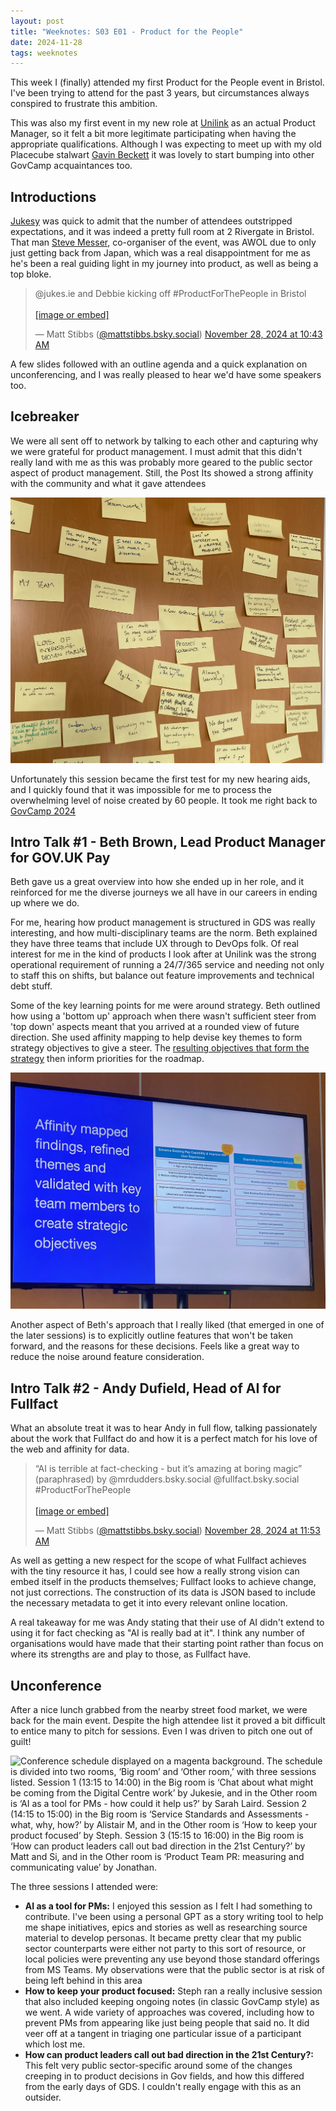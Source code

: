 ```yaml
---
layout: post
title: "Weeknotes: S03 E01 - Product for the People"
date: 2024-11-28
tags: weeknotes
---
```


This week I (finally) attended my first Product for the People event in Bristol. I've been trying to attend for the past 3 years, but circumstances always conspired to frustrate this ambition.

This was also my first event in my new role at [Unilink](https://www.unilink.com) as an actual Product Manager, so it felt a bit more legitimate participating when having the appropriate qualifications. Although I was expecting to meet up with my old Placecube stalwart [Gavin Beckett](https://bsky.app/profile/gavinbeckett.bsky.social) it was lovely to start bumping into other GovCamp acquaintances too.

## Introductions
[Jukesy](https://bsky.app/profile/jukes.ie) was quick to admit that the number of attendees outstripped expectations, and it was indeed a pretty full room at 2 Rivergate in Bristol. That man [Steve Messer](https://bsky.app/profile/visitmy.website), co-organiser of the event, was AWOL due to only just getting back from Japan, which was a real disappointment for me as he's been a real guiding light in my journey into product, as well as being a top bloke.

<blockquote class="bluesky-embed" data-bluesky-uri="at://did:plc:ioitufietkga5hgtztdk5rc3/app.bsky.feed.post/3lbyv2potic2l" data-bluesky-cid="bafyreibuyfjw54cga7pfeb7magbc36vzidcyvfsbdjvjhvruxc6rdsuwsa"><p lang="en">@jukes.ie and Debbie kicking off #ProductForThePeople in Bristol<br><br><a href="https://bsky.app/profile/did:plc:ioitufietkga5hgtztdk5rc3/post/3lbyv2potic2l?ref_src=embed">[image or embed]</a></p>&mdash; Matt Stibbs (<a href="https://bsky.app/profile/did:plc:ioitufietkga5hgtztdk5rc3?ref_src=embed">@mattstibbs.bsky.social</a>) <a href="https://bsky.app/profile/did:plc:ioitufietkga5hgtztdk5rc3/post/3lbyv2potic2l?ref_src=embed">November 28, 2024 at 10:43 AM</a></blockquote><script async src="https://embed.bsky.app/static/embed.js" charset="utf-8"></script>

A few slides followed with an outline agenda and a quick explanation on unconferencing, and I was really pleased to hear we'd have some speakers too.

## Icebreaker
We were all sent off to network by talking to each other and capturing why we were grateful for product management. I must admit that this didn't really land with me as this was probably more geared to the public sector aspect of product management. Still, the Post Its showed a strong affinity with the community and what it gave attendees

![A large number of yellow post its on a wooden background](/img/product_for_the_people_post-its.jpeg)

Unfortunately this session became the first test for my new hearing aids, and I quickly found that it was impossible for me to process the overwhelming level of noise created by 60 people. It took me right back to [GovCamp 2024](https://www.ox1digital.co.uk/blog/2024/01/22/weeknotes-s02-e21-ukgovcamp-xtraloud)

## Intro Talk \#1 - Beth Brown, Lead Product Manager for GOV.UK Pay
Beth gave us a great overview into how she ended up in her role, and it reinforced for me the diverse journeys we all have in our careers in ending up where we do.

For me, hearing how product management is structured in GDS was really interesting, and how multi-disciplinary teams are the norm. Beth explained they have three teams that include UX through to DevOps folk. Of real interest for me in the kind of products I look after at Unilink was the strong operational requirement of running a 24/7/365 service and needing not only to staff this on shifts, but balance out feature improvements and technical debt stuff.

Some of the key learning points for me were around strategy. Beth outlined how using a 'bottom up' approach when there wasn't sufficient steer from 'top down' aspects meant that you arrived at a rounded view of future direction. She used affinity mapping to help devise key themes to form strategy objectives to give a steer. The [resulting objectives that form the strategy](https://gds.blog.gov.uk/2023/09/06/gov-uk-pay-product-strategy-and-upcoming-features/) then inform priorities for the roadmap.

![Slide showing how affinity mapping is used to form key themes from a variety of sources](/img/IMG_6263.jpeg)

Another aspect of Beth's approach that I really liked (that emerged in one of the later sessions) is to explicitly outline features that won't be taken forward, and the reasons for these decisions. Feels like a great way to reduce the noise around feature consideration.

## Intro Talk \#2 - Andy Dufield, Head of AI for Fullfact
What an absolute treat it was to hear Andy in full flow, talking passionately about the work that Fullfact do and how it is a perfect match for his love of the web and affinity for data.

<blockquote class="bluesky-embed" data-bluesky-uri="at://did:plc:ioitufietkga5hgtztdk5rc3/app.bsky.feed.post/3lbyyxsn6zc2l" data-bluesky-cid="bafyreif5te3o5paihgutopfuv635wb2e4talf76ch6bi5onrp746obckga"><p lang="en">“AI is terrible at fact-checking - but it’s amazing at boring magic” (paraphrased) by @mrdudders.bsky.social @fullfact.bsky.social  #ProductForThePeople<br><br><a href="https://bsky.app/profile/did:plc:ioitufietkga5hgtztdk5rc3/post/3lbyyxsn6zc2l?ref_src=embed">[image or embed]</a></p>&mdash; Matt Stibbs (<a href="https://bsky.app/profile/did:plc:ioitufietkga5hgtztdk5rc3?ref_src=embed">@mattstibbs.bsky.social</a>) <a href="https://bsky.app/profile/did:plc:ioitufietkga5hgtztdk5rc3/post/3lbyyxsn6zc2l?ref_src=embed">November 28, 2024 at 11:53 AM</a></blockquote><script async src="https://embed.bsky.app/static/embed.js" charset="utf-8"></script>

As well as getting a new respect for the scope of what Fullfact achieves with the tiny resource it has, I could see how a really strong vision can embed itself in the products themselves; Fullfact looks to achieve change, not just corrections. The construction of its data is JSON based to include the necessary metadata to get it into every relevant online location.

A real takeaway for me was Andy stating that their use of AI didn't extend to using it for fact checking as "AI is really bad at it". I think any number of organisations would have made that their starting point rather than focus on where its strengths are and play to those, as Fullfact have.

## Unconference
After a nice lunch grabbed from the nearby street food market, we were back for the main event. Despite the high attendee list it proved a bit difficult to entice many to pitch for sessions. Even I was driven to pitch one out of guilt!

![Conference schedule displayed on a magenta background. The schedule is divided into two rooms, ‘Big room’ and ‘Other room,’ with three sessions listed. Session 1 (13:15 to 14:00) in the Big room is ‘Chat about what might be coming from the Digital Centre work’ by Jukesie, and in the Other room is ‘AI as a tool for PMs - how could it help us?’ by Sarah Laird. Session 2 (14:15 to 15:00) in the Big room is ‘Service Standards and Assessments - what, why, how?’ by Alistair M, and in the Other room is ‘How to keep your product focused’ by Steph. Session 3 (15:15 to 16:00) in the Big room is ‘How can product leaders call out bad direction in the 21st Century?’ by Matt and Si, and in the Other room is ‘Product Team PR: measuring and communicating value’ by Jonathan.](/img/IMG_6266.jpeg)

The three sessions I attended were:
- **AI as a tool for PMs:** I enjoyed this session as I felt I had something to contribute. I've been using a personal GPT as a story writing tool to help me shape initiatives, epics and stories as well as researching source material to develop personas. It became pretty clear that my public sector counterparts were either not party to this sort of resource, or local policies were preventing any use beyond those standard offerings from MS Teams. My observations were that the public sector is at risk of being left behind in this area
- **How to keep your product focused:** Steph ran a really inclusive session that also included keeping ongoing notes (in classic GovCamp style) as we went. A wide variety of approaches was covered, including how to prevent PMs from appearing like just being people that said no. It did veer off at a tangent in triaging one particular issue of a participant which lost me.
- **How can product leaders call out bad direction in the 21st Century?:** This felt very public sector-specific around some of the changes creeping in to product decisions in Gov fields, and how this differed from the early days of GDS. I couldn't really engage with this as an outsider.
